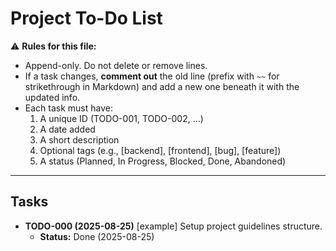 # Project To-Do List

⚠️ **Rules for this file:**
- Append-only. Do not delete or remove lines.  
- If a task changes, **comment out** the old line (prefix with `~~` for strikethrough in Markdown) and add a new one beneath it with the updated info.  
- Each task must have:
  1. A unique ID (TODO-001, TODO-002, …)  
  2. A date added  
  3. A short description  
  4. Optional tags (e.g., [backend], [frontend], [bug], [feature])  
  5. A status (Planned, In Progress, Blocked, Done, Abandoned)

---

## Tasks

- **TODO-000 (2025-08-25)** [example] Setup project guidelines structure.  
  - **Status:** Done (2025-08-25)  